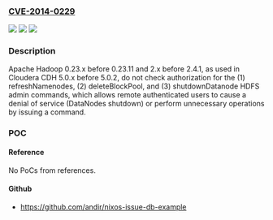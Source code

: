 ### [CVE-2014-0229](https://cve.mitre.org/cgi-bin/cvename.cgi?name=CVE-2014-0229)
![](https://img.shields.io/static/v1?label=Product&message=n%2Fa&color=blue)
![](https://img.shields.io/static/v1?label=Version&message=n%2Fa&color=blue)
![](https://img.shields.io/static/v1?label=Vulnerability&message=n%2Fa&color=brighgreen)

### Description

Apache Hadoop 0.23.x before 0.23.11 and 2.x before 2.4.1, as used in Cloudera CDH 5.0.x before 5.0.2, do not check authorization for the (1) refreshNamenodes, (2) deleteBlockPool, and (3) shutdownDatanode HDFS admin commands, which allows remote authenticated users to cause a denial of service (DataNodes shutdown) or perform unnecessary operations by issuing a command.

### POC

#### Reference
No PoCs from references.

#### Github
- https://github.com/andir/nixos-issue-db-example

